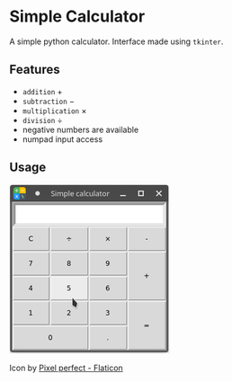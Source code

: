 # Simple Calculator
A simple python calculator. Interface made using `tkinter`.


## Features
- `addition` 	&#43;
- `subtraction` &#8722;
- `multiplication` &#215;
- `division` &#247;
- negative numbers are available 
- numpad input access 

## Usage
![example mouse control](https://github.com/a13x37/simple-calculator/blob/master/resources/readme_usage.gif)


Icon by [Pixel perfect - Flaticon](https://www.flaticon.com/free-icons/calculator/)
